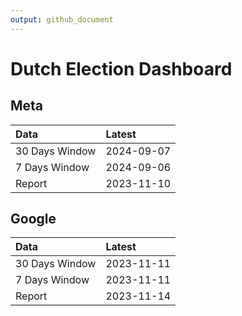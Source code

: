 ```yaml
---
output: github_document
---
```


# Dutch Election Dashboard



## Meta


|Data           |Latest     |
|:--------------|:----------|
|30 Days Window |2024-09-07 |
|7 Days Window  |2024-09-06 |
|Report         |2023-11-10 |

## Google


|Data           |Latest     |
|:--------------|:----------|
|30 Days Window |2023-11-11 |
|7 Days Window  |2023-11-11 |
|Report         |2023-11-14 |
